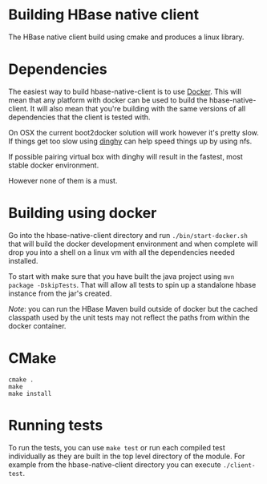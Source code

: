 <!---
Licensed to the Apache Software Foundation (ASF) under one
or more contributor license agreements.  See the NOTICE file
distributed with this work for additional information
regarding copyright ownership.  The ASF licenses this file
to you under the Apache License, Version 2.0 (the
"License"); you may not use this file except in compliance
with the License.  You may obtain a copy of the License at

  http://www.apache.org/licenses/LICENSE-2.0

Unless required by applicable law or agreed to in writing,
software distributed under the License is distributed on an
"AS IS" BASIS, WITHOUT WARRANTIES OR CONDITIONS OF ANY
KIND, either express or implied.  See the License for the
specific language governing permissions and limitations
under the License.
-->

# Building HBase native client

The HBase native client build using cmake and produces a linux library.


# Dependencies

The easiest way to build hbase-native-client is to
use [Docker](https://www.docker.com/). This will mean that any platform
with docker can be used to build the hbase-native-client. It will also
mean that you're building with the same versions of all dependencies that
the client is tested with.

On OSX the current boot2docker solution will work however it's pretty
slow. If things get too slow using [dinghy](https://github.com/codekitchen/dinghy)
can help speed things up by using nfs.

If possible pairing virtual box with dinghy will result in the fastest,
most stable docker environment.

However none of them is a must.

# Building using docker

Go into the hbase-native-client directory and run `./bin/start-docker.sh`
that will build the docker development environment and when complete will
drop you into a shell on a linux vm with all the dependencies needed installed.

To start with make sure that you have built the java project using
`mvn package -DskipTests`. That will allow all tests to spin up a standalone
hbase instance from the jar's created.

*Note*: you can run the HBase Maven build outside of docker but the cached
classpath used by the unit tests may not reflect the paths from within the 
docker container.

# CMake

```
cmake .
make
make install
```

# Running tests

To run the tests, you can use `make test` or run each compiled test individually
as they are built in the top level directory of the module. For example from the 
hbase-native-client directory you can execute `./client-test`.

